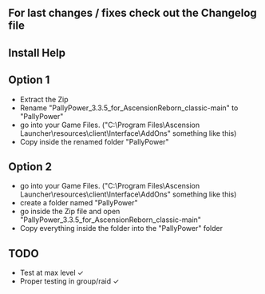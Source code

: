 ## For last changes / fixes check out the Changelog file

## Install Help

## Option 1
- Extract the Zip
- Rename "PallyPower_3.3.5_for_AscensionReborn_classic-main" to "PallyPower"
- go into your Game Files. ("C:\Program Files\Ascension Launcher\resources\client\Interface\AddOns" something like this)
- Copy inside the renamed folder "PallyPower"

## Option 2
- go into your Game Files. ("C:\Program Files\Ascension Launcher\resources\client\Interface\AddOns" something like this)
- create a folder named "PallyPower"
- go inside the Zip file and open "PallyPower_3.3.5_for_AscensionReborn_classic-main" 
- Copy everything inside the folder into the "PallyPower" folder
  
## TODO
- Test at max level ✓
- Proper testing in group/raid ✓
